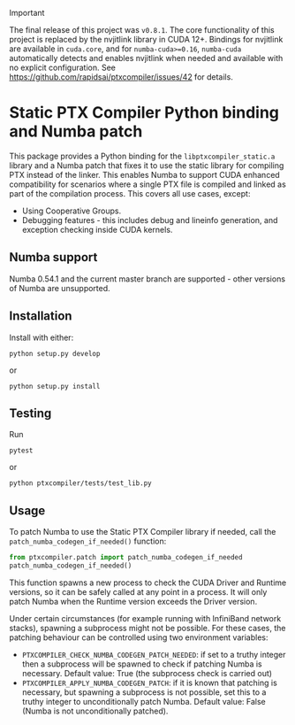 > [!IMPORTANT]
> The final release of this project was `v0.8.1`.
> The core functionality of this project is replaced by the nvjitlink library in CUDA 12+.
> Bindings for nvjitlink are available in `cuda.core`, and for
> `numba-cuda>=0.16`, `numba-cuda` automatically detects and enables nvjitlink
> when needed and available with no explicit configuration.
> See https://github.com/rapidsai/ptxcompiler/issues/42 for details.

# Static PTX Compiler Python binding and Numba patch

This package provides a Python binding for the `libptxcompiler_static.a` library
and a Numba patch that fixes it to use the static library for compiling PTX
instead of the linker. This enables Numba to support CUDA enhanced
compatibility for scenarios where a single PTX file is compiled and linked as
part of the compilation process. This covers all use cases, except:

- Using Cooperative Groups.
- Debugging features - this includes debug and lineinfo generation, and
  exception checking inside CUDA kernels.


## Numba support

Numba 0.54.1 and the current master branch are supported - other versions of
Numba are unsupported.


## Installation

Install with either:

```
python setup.py develop
```

or

```
python setup.py install
```


## Testing

Run

```
pytest
```

or

```
python ptxcompiler/tests/test_lib.py
```


## Usage

To patch Numba to use the Static PTX Compiler library if needed, call the
`patch_numba_codegen_if_needed()` function:

```python
from ptxcompiler.patch import patch_numba_codegen_if_needed
patch_numba_codegen_if_needed()
```

This function spawns a new process to check the CUDA Driver and Runtime
versions, so it can be safely called at any point in a process. It will only
patch Numba when the Runtime version exceeds the Driver version.

Under certain circumstances (for example running with InfiniBand
network stacks), spawning a subprocess might not be possible. For
these cases, the patching behaviour can be controlled using two
environment variables:

- `PTXCOMPILER_CHECK_NUMBA_CODEGEN_PATCH_NEEDED`: if set to a truthy
  integer then a subprocess will be spawned to check if patching Numba
  is necessary. Default value: True (the subprocess check is carried out)
- `PTXCOMPILER_APPLY_NUMBA_CODEGEN_PATCH`: if it is known that
  patching is necessary, but spawning a subprocess is not possible,
  set this to a truthy integer to unconditionally patch Numba. Default
  value: False (Numba is not unconditionally patched).
